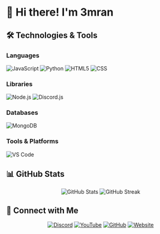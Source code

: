 # 👋 Hi there! I'm 3mran


## 🛠️ Technologies & Tools

### Languages
![JavaScript](https://img.shields.io/badge/JavaScript-F7DF1E?style=for-the-badge&logo=javascript&logoColor=black)
![Python](https://img.shields.io/badge/Python-3776AB?style=for-the-badge&logo=python&logoColor=white)
![HTML5](https://img.shields.io/badge/HTML5-E34F26?style=for-the-badge&logo=html5&logoColor=white)
![CSS](https://img.shields.io/badge/CSS3-1572B6?style=for-the-badge&logo=css3&logoColor=white)

### Libraries

![Node.js](https://img.shields.io/badge/Node.js-43853D?style=for-the-badge&logo=node.js&logoColor=white)
![Discord.js](https://img.shields.io/badge/Discord.js-5865F2?style=for-the-badge&logo=discord&logoColor=white)

### Databases
![MongoDB](https://img.shields.io/badge/MongoDB-4EA94B?style=for-the-badge&logo=mongodb&logoColor=white)

### Tools & Platforms
![VS Code](https://img.shields.io/badge/VS_Code-0078D4?style=for-the-badge&logo=visual%20studio%20code&logoColor=white)

## 📊 GitHub Stats

<div align="center">
  <img src="https://github-readme-stats.vercel.app/api?username=3mran7&show_icons=true&theme=radical" alt="GitHub Stats" />
  <img src="https://github-readme-streak-stats.herokuapp.com/?user=3mran7&theme=radical" alt="GitHub Streak" />
</div>


## 🤝 Connect with Me

<div align="center">
  
[![Discord](https://img.shields.io/badge/Discord-YourName%231234-5865F2?style=for-the-badge&logo=discord&logoColor=white)](https://discord.com/users/YOUR_DISCORD_ID)
[![YouTube](https://img.shields.io/badge/YouTube-FF0000?style=for-the-badge&logo=youtube&logoColor=white)](https://youtube.com/3mran77)
[![GitHub](https://img.shields.io/badge/GitHub-Follow-181717?style=for-the-badge&logo=github&logoColor=white)](https://github.com/3mran77)
[![Website](https://img.shields.io/badge/Website-Visit-FF7139?style=for-the-badge&logo=Firefox-Browser&logoColor=white)](https://mayorstudio.xyz)

</div>
